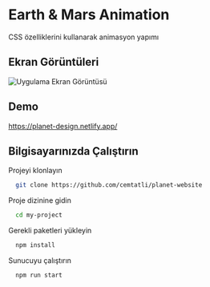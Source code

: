 
# Earth & Mars Animation

CSS özelliklerini kullanarak animasyon yapımı

## Ekran Görüntüleri

![Uygulama Ekran Görüntüsü](https://i.hizliresim.com/ip56lgo.png)

  
## Demo

https://planet-design.netlify.app/

  
## Bilgisayarınızda Çalıştırın

Projeyi klonlayın

```bash
  git clone https://github.com/cemtatli/planet-website
```

Proje dizinine gidin

```bash
  cd my-project
```

Gerekli paketleri yükleyin

```bash
  npm install
```

Sunucuyu çalıştırın

```bash
  npm run start
```

  
